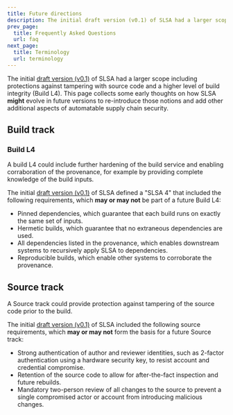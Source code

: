 ```yaml
---
title: Future directions
description: The initial draft version (v0.1) of SLSA had a larger scope including protections against tampering with source code and a higher level of build integrity (Build L4). This page collects some early thoughts on how SLSA **might** evolve in future versios to re-introduce these notions and add other additional aspects of automatable supply chain security.
prev_page:
  title: Frequently Asked Questions
  url: faq
next_page:
  title: Terminology
  url: terminology
---
```


The initial [draft version (v0.1)] of SLSA had a larger scope including
protections against tampering with source code and a higher level of build
integrity (Build L4). This page collects some early thoughts on how SLSA
**might** evolve in future versions to re-introduce those notions and add other
additional aspects of automatable supply chain security.

<section id="build-l4">

## Build track

### Build L4

A build L4 could include further hardening of the build service and enabling
corraboration of the provenance, for example by providing complete knowledge of
the build inputs.

The initial [draft version (v0.1)] of SLSA defined a "SLSA 4" that included the
following requirements, which **may or may not** be part of a future Build L4:

-   Pinned dependencies, which guarantee that each build runs on exactly the
    same set of inputs.
-   Hermetic builds, which guarantee that no extraneous dependencies are used.
-   All dependencies listed in the provenance, which enables downstream systems
    to recursively apply SLSA to dependencies.
-   Reproducible builds, which enable other systems to corroborate the
    provenance.

</section>

<section id="source-track">

## Source track

A Source track could provide protection against tampering of the source code
prior to the build.

The initial [draft version (v0.1)](../v0.1/requirements.md#source-requirements)
of SLSA included the following source requirements, which **may or may not**
form the basis for a future Source track:

-   Strong authentication of author and reviewer identities, such as 2-factor
    authentication using a hardware security key, to resist account and
    credential compromise.
-   Retention of the source code to allow for after-the-fact inspection and
    future rebuilds.
-   Mandatory two-person review of all changes to the source to prevent a single
    compromised actor or account from introducing malicious changes.

</section>

[draft version (v0.1)]: ../v0.1/requirements.md

